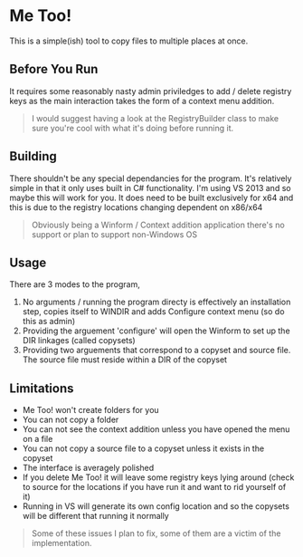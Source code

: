 # Me Too!
This is a simple(ish) tool to copy files to multiple places at once. 

## Before You Run
It requires some reasonably nasty admin priviledges to add / delete registry keys as the main interaction takes the form of a context menu addition. 

>I would suggest having a look at the RegistryBuilder class to make sure you're cool with what it's doing before running it.


## Building
There shouldn't be any special dependancies for the program. It's relatively simple in that it only uses built in C# functionality.
I'm using VS 2013 and so maybe this will work for you. It does need to be built exclusively for x64 and this is due to the registry locations changing dependent on x86/x64

>Obviously being a Winform / Context addition application there's no support or plan to support non-Windows OS


## Usage
There are 3 modes to the program,
1. No arguments / running the program directy is effectively an installation step, copies itself to WINDIR and adds Configure context menu (so do this as admin)
2. Providing the arguement 'configure' will open the Winform to set up the DIR linkages (called copysets)
3. Providing two arguements that correspond to a copyset and source file. The source file must reside within a DIR of the copyset


## Limitations
* Me Too! won't create folders for you
* You can not copy a folder
* You can not see the context addition unless you have opened the menu on a file
* You can not copy a source file to a copyset unless it exists in the copyset
* The interface is averagely polished
* If you delete Me Too! it will leave some registry keys lying around (check to source for the locations if you have run it and want to rid yourself of it)
* Running in VS will generate its own config location and so the copysets will be different that running it normally

>Some of these issues I plan to fix, some of them are a victim of the implementation.
